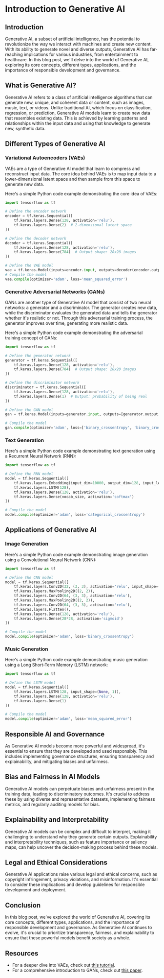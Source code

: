 **Introduction to Generative AI**
==============================

**Introduction**
---------------

Generative AI, a subset of artificial intelligence, has the potential to revolutionize the way we interact with machines and create new content. With its ability to generate novel and diverse outputs, Generative AI has far-reaching implications for various industries, from entertainment to healthcare. In this blog post, we'll delve into the world of Generative AI, exploring its core concepts, different types, applications, and the importance of responsible development and governance.

**What is Generative AI?**
-------------------------

Generative AI refers to a class of artificial intelligence algorithms that can generate new, unique, and coherent data or content, such as images, music, text, or videos. Unlike traditional AI, which focus on classification, regression, or prediction, Generative AI models learn to create new data that resembles existing data. This is achieved by learning patterns and relationships within the input data and using that knowledge to generate new, synthetic data.

**Different Types of Generative AI**
-----------------------------------

### **Variational Autoencoders (VAEs)**

VAEs are a type of Generative AI model that learn to compress and reconstruct input data. The core idea behind VAEs is to map input data to a lower-dimensional latent space and then sample from this space to generate new data.

Here's a simple Python code example demonstrating the core idea of VAEs:
```python
import tensorflow as tf

# Define the encoder network
encoder = tf.keras.Sequential([
    tf.keras.layers.Dense(128, activation='relu'),
    tf.keras.layers.Dense(2)  # 2-dimensional latent space
])

# Define the decoder network
decoder = tf.keras.Sequential([
    tf.keras.layers.Dense(128, activation='relu'),
    tf.keras.layers.Dense(784)  # Output shape: 28x28 images
])

# Define the VAE model
vae = tf.keras.Model(inputs=encoder.input, outputs=decoder(encoder.output))
# Compile the model
vae.compile(optimizer='adam', loss='mean_squared_error')
```

### **Generative Adversarial Networks (GANs)**

GANs are another type of Generative AI model that consist of two neural networks: a generator and a discriminator. The generator creates new data, while the discriminator evaluates the generated data and tells the generator whether it's realistic or not. Through this adversarial training process, the generator improves over time, generating more realistic data.

Here's a simple Python code example demonstrating the adversarial training concept of GANs:
```python
import tensorflow as tf

# Define the generator network
generator = tf.keras.Sequential([
    tf.keras.layers.Dense(128, activation='relu'),
    tf.keras.layers.Dense(784)  # Output shape: 28x28 images
])

# Define the discriminator network
discriminator = tf.keras.Sequential([
    tf.keras.layers.Dense(128, activation='relu'),
    tf.keras.layers.Dense(1)  # Output: probability of being real
])

# Define the GAN model
gan = tf.keras.Model(inputs=generator.input, outputs=[generator.output, discriminator(generator.output)])

# Compile the model
gan.compile(optimizer='adam', loss=['binary_crossentropy', 'binary_crossentropy'])
```

### **Text Generation**

Here's a simple Python code example demonstrating text generation using a Recurrent Neural Network (RNN):
```python
import tensorflow as tf

# Define the RNN model
model = tf.keras.Sequential([
    tf.keras.layers.Embedding(input_dim=10000, output_dim=128, input_length=max_length),
    tf.keras.layers.LSTM(128),
    tf.keras.layers.Dense(128, activation='relu'),
    tf.keras.layers.Dense(vocab_size, activation='softmax')
])

# Compile the model
model.compile(optimizer='adam', loss='categorical_crossentropy')
```

**Applications of Generative AI**
---------------------------------

### **Image Generation**

Here's a simple Python code example demonstrating image generation using a Convolutional Neural Network (CNN):
```python
import tensorflow as tf

# Define the CNN model
model = tf.keras.Sequential([
    tf.keras.layers.Conv2D(32, (3, 3), activation='relu', input_shape=(28, 28, 1)),
    tf.keras.layers.MaxPooling2D((2, 2)),
    tf.keras.layers.Conv2D(64, (3, 3), activation='relu'),
    tf.keras.layers.MaxPooling2D((2, 2)),
    tf.keras.layers.Conv2D(64, (3, 3), activation='relu'),
    tf.keras.layers.Flatten(),
    tf.keras.layers.Dense(128, activation='relu'),
    tf.keras.layers.Dense(28*28, activation='sigmoid')
])

# Compile the model
model.compile(optimizer='adam', loss='binary_crossentropy')
```

### **Music Generation**

Here's a simple Python code example demonstrating music generation using a Long Short-Term Memory (LSTM) network:
```python
import tensorflow as tf

# Define the LSTM model
model = tf.keras.Sequential([
    tf.keras.layers.LSTM(128, input_shape=(None, 1)),
    tf.keras.layers.Dense(128, activation='relu'),
    tf.keras.layers.Dense(1)
])

# Compile the model
model.compile(optimizer='adam', loss='mean_squared_error')
```

**Responsible AI and Governance**
---------------------------------

As Generative AI models become more powerful and widespread, it's essential to ensure that they are developed and used responsibly. This includes implementing governance structures, ensuring transparency and explainability, and mitigating biases and unfairness.

**Bias and Fairness in AI Models**
---------------------------------

Generative AI models can perpetuate biases and unfairness present in the training data, leading to discriminatory outcomes. It's crucial to address these by using diverse and representative datasets, implementing fairness metrics, and regularly auditing models for bias.

**Explainability and Interpretability**
-------------------------------------

Generative AI models can be complex and difficult to interpret, making it challenging to understand why they generate certain outputs. Explainability and interpretability techniques, such as feature importance or saliency maps, can help uncover the decision-making process behind these models.

**Legal and Ethical Considerations**
-------------------------------------

Generative AI applications raise various legal and ethical concerns, such as copyright infringement, privacy violations, and misinformation. It's essential to consider these implications and develop guidelines for responsible development and deployment.

**Conclusion**
--------------

In this blog post, we've explored the world of Generative AI, covering its core concepts, different types, applications, and the importance of responsible development and governance. As Generative AI continues to evolve, it's crucial to prioritize transparency, fairness, and explainability to ensure that these powerful models benefit society as a whole.

**Resources**
-------------

* For a deeper dive into VAEs, check out [this tutorial](https://github.com/tensorflow/tensorflow/blob/master/tensorflow/contrib/eager/python/examples/generative_models/vae.py).
* For a comprehensive introduction to GANs, check out [this paper](https://arxiv.org/abs/1406.2661).
